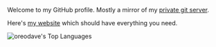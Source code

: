 Welcome to my GitHub profile.  Mostly a mirror of my [private git
server](https://git.aryadevchavali.com).

Here's [my website](https://aryadevchavali.com) which should have
everything you need.

![oreodave's Top Languages](https://github-readme-stats.vercel.app/api/top-langs/?username=oreodave&theme=vue-dark&show_icons=true&hide_border=true&layout=compact)

